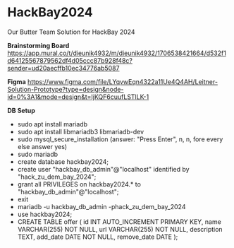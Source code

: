 # HackBay2024
Our Butter Team Solution for HackBay 2024

**Brainstorming Board**
https://app.mural.co/t/dieunik4932/m/dieunik4932/1706538421664/d532f1d64125567879562df4d05ccc87b928f48c?sender=ud20aecffb10ec34776ab5087

**Figma**
https://www.figma.com/file/LYqvwEqn4322a11Ue4Q4AH/Leitner-Solution-Prototype?type=design&node-id=0%3A1&mode=design&t=IjKQF6cuufLSTlLK-1

**DB Setup**

- sudo apt install mariadb
- sudo apt install libmariadb3 libmariadb-dev
- sudo mysql_secure_installation (answer: "Press Enter", n, n, fore every else answer yes)
- sudo mariadb
- create database hackbay2024;
- create user "hackbay_db_admin"@"localhost" identified by "hack_zu_dem_bay_2024";
- grant all PRIVILEGES on hackbay2024.* to "hackbay_db_admin"@"localhost";
- exit
- mariadb -u hackbay_db_admin -phack_zu_dem_bay_2024
- use hackbay2024;
- CREATE TABLE offer (
  id INT AUTO_INCREMENT PRIMARY KEY,
  name VARCHAR(255) NOT NULL,
  url VARCHAR(255) NOT NULL,
  description TEXT,
  add_date DATE NOT NULL,
  remove_date DATE
  );